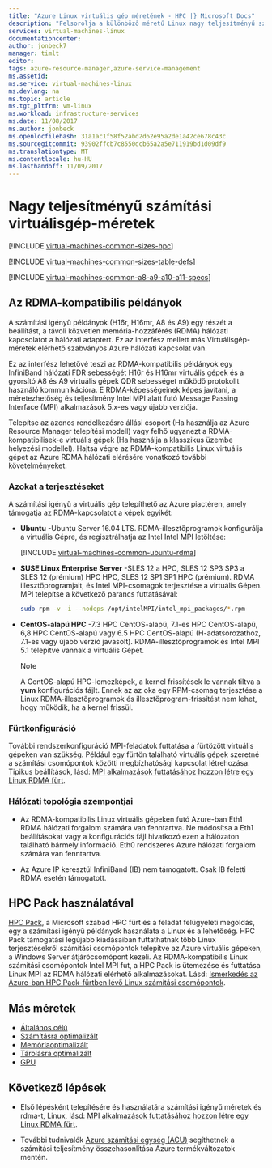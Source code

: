 ```yaml
---
title: "Azure Linux virtuális gép méretének - HPC |} Microsoft Docs"
description: "Felsorolja a különböző méretű Linux nagy teljesítményű számítástechnikai virtuális gépek Azure-ban érhető el."
services: virtual-machines-linux
documentationcenter: 
author: jonbeck7
manager: timlt
editor: 
tags: azure-resource-manager,azure-service-management
ms.assetid: 
ms.service: virtual-machines-linux
ms.devlang: na
ms.topic: article
ms.tgt_pltfrm: vm-linux
ms.workload: infrastructure-services
ms.date: 11/08/2017
ms.author: jonbeck
ms.openlocfilehash: 31a1ac1f58f52abd2d62e95a2de1a42ce678c43c
ms.sourcegitcommit: 93902ffcb7c8550dcb65a2a5e711919bd1d09df9
ms.translationtype: MT
ms.contentlocale: hu-HU
ms.lasthandoff: 11/09/2017
---
```

# <a name="high-performance-compute-virtual-machine-sizes"></a>Nagy teljesítményű számítási virtuálisgép-méretek

[!INCLUDE [virtual-machines-common-sizes-hpc](../../../includes/virtual-machines-common-sizes-hpc.md)]

[!INCLUDE [virtual-machines-common-sizes-table-defs](../../../includes/virtual-machines-common-sizes-table-defs.md)]

[!INCLUDE [virtual-machines-common-a8-a9-a10-a11-specs](../../../includes/virtual-machines-common-a8-a9-a10-a11-specs.md)]

## <a name="rdma-capable-instances"></a>Az RDMA-kompatibilis példányok
A számítási igényű példányok (H16r, H16mr, A8 és A9) egy részét a beállítást, a távoli közvetlen memória-hozzáférés (RDMA) hálózati kapcsolatot a hálózati adaptert. Ez az interfész mellett más Virtuálisgép-méretek elérhető szabványos Azure hálózati kapcsolat van. 
  
Ez az interfész lehetővé teszi az RDMA-kompatibilis példányok egy InfiniBand hálózati FDR sebességét H16r és H16mr virtuális gépek és a gyorsító A8 és A9 virtuális gépek QDR sebességet működő protokollt használó kommunikációra. E RDMA-képességeinek képes javítani, a méretezhetőség és teljesítmény Intel MPI alatt futó Message Passing Interface (MPI) alkalmazások 5.x-es vagy újabb verziója.

Telepítse az azonos rendelkezésre állási csoport (Ha használja az Azure Resource Manager telepítési modell) vagy felhő ugyanezt a RDMA-kompatibilisek-e virtuális gépek (Ha használja a klasszikus üzembe helyezési modellel). Hajtsa végre az RDMA-kompatibilis Linux virtuális gépet az Azure RDMA hálózati elérésére vonatkozó további követelményeket.

### <a name="distributions"></a>Azokat a terjesztéseket
 
A számítási igényű a virtuális gép telepíthető az Azure piactéren, amely támogatja az RDMA-kapcsolatot a képek egyikét:
  
* **Ubuntu** -Ubuntu Server 16.04 LTS. RDMA-illesztőprogramok konfigurálja a virtuális Gépre, és regisztrálhatja az Intel Intel MPI letöltése:

  [!INCLUDE [virtual-machines-common-ubuntu-rdma](../../../includes/virtual-machines-common-ubuntu-rdma.md)]

* **SUSE Linux Enterprise Server** -SLES 12 a HPC, SLES 12 SP3 SP3 a SLES 12 (prémium) HPC HPC, SLES 12 SP1 SP1 HPC (prémium). RDMA illesztőprogramjait, és Intel MPI-csomagok terjesztése a virtuális Gépen. MPI telepítse a következő parancs futtatásával:

  ```bash
  sudo rpm -v -i --nodeps /opt/intelMPI/intel_mpi_packages/*.rpm
  ```
    
* **CentOS-alapú HPC** -7.3 HPC CentOS-alapú, 7.1-es HPC CentOS-alapú, 6,8 HPC CentOS-alapú vagy 6.5 HPC CentOS-alapú (H-adatsorozathoz, 7.1-es vagy újabb verzió javasolt). RDMA-illesztőprogramok és Intel MPI 5.1 telepítve vannak a virtuális Gépet.  
 
  > [!NOTE]
  > A CentOS-alapú HPC-lemezképek, a kernel frissítések le vannak tiltva a **yum** konfigurációs fájlt. Ennek az az oka egy RPM-csomag terjesztése a Linux RDMA-illesztőprogramok és illesztőprogram-frissítést nem lehet, hogy működik, ha a kernel frissül.
  > 
 
### <a name="cluster-configuration"></a>Fürtkonfiguráció 
    
További rendszerkonfiguráció MPI-feladatok futtatása a fürtözött virtuális gépeken van szükség. Például egy fürtön található virtuális gépek szeretné a számítási csomópontok közötti megbízhatósági kapcsolat létrehozása. Tipikus beállítások, lásd: [MPI alkalmazások futtatásához hozzon létre egy Linux RDMA fürt](classic/rdma-cluster.md?toc=%2fazure%2fvirtual-machines%2flinux%2fclassic%2ftoc.json).

### <a name="network-topology-considerations"></a>Hálózati topológia szempontjai
* Az RDMA-kompatibilis Linux virtuális gépeken futó Azure-ban Eth1 RDMA hálózati forgalom számára van fenntartva. Ne módosítsa a Eth1 beállításokat vagy a konfigurációs fájl hivatkozó ezen a hálózaton található bármely információ. Eth0 rendszeres Azure hálózati forgalom számára van fenntartva.

* Az Azure IP keresztül InfiniBand (IB) nem támogatott. Csak IB feletti RDMA esetén támogatott.

## <a name="using-hpc-pack"></a>HPC Pack használatával
[HPC Pack](https://technet.microsoft.com/library/jj899572.aspx), a Microsoft szabad HPC fürt és a feladat felügyeleti megoldás, egy a számítási igényű példányok használata a Linux és a lehetőség. HPC Pack támogatási legújabb kiadásaiban futtathatnak több Linux terjesztésekről számítási csomópontok telepítve az Azure virtuális gépeken, a Windows Server átjárócsomópont kezeli. Az RDMA-kompatibilis Linux számítási csomópontok Intel MPI fut, a HPC Pack is ütemezése és futtatása Linux MPI az RDMA hálózati elérhető alkalmazásokat. Lásd: [Ismerkedés az Azure-ban HPC Pack-fürtben lévő Linux számítási csomópontok](classic/hpcpack-cluster.md?toc=%2fazure%2fvirtual-machines%2flinux%2fclassic%2ftoc.json).

## <a name="other-sizes"></a>Más méretek
- [Általános célú](sizes-general.md)
- [Számításra optimalizált](sizes-compute.md)
- [Memóriaoptimalizált](sizes-memory.md)
- [Tárolásra optimalizált](sizes-storage.md)
- [GPU](../windows/sizes-gpu.md)


## <a name="next-steps"></a>Következő lépések

- Első lépésként telepítésére és használatára számítási igényű méretek és rdma-t, Linux, lásd: [MPI alkalmazások futtatásához hozzon létre egy Linux RDMA fürt](classic/rdma-cluster.md?toc=%2fazure%2fvirtual-machines%2flinux%2fclassic%2ftoc.json).

- További tudnivalók [Azure számítási egység (ACU)](acu.md) segíthetnek a számítási teljesítmény összehasonlítása Azure termékváltozatok mentén.




